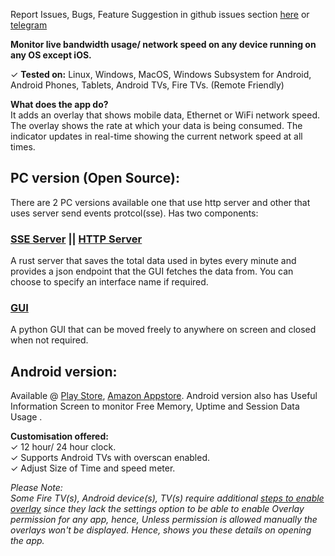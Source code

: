 <!-- ### Displays Live NetSpeed &amp; Time always on your Android TV/ Fire TV screen. Also monitor Free Memory, Uptime and Session Data Usage in Useful Information Screen. -->
<!-- Available for Download @ -->
Report Issues, Bugs, Feature Suggestion in github issues section [here](https://github.com/visnkmr/timenetspeed/issues) or [telegram](https://vishnunkmr.t.me)  
  
**Monitor live bandwidth usage/ network speed on any device running on any OS except iOS.**  
  
✓ **Tested on:** Linux, Windows, MacOS, Windows Subsystem for Android, Android Phones, Tablets, Android TVs, Fire TVs. (Remote Friendly)  

**What does the app do?**  
It adds an overlay that shows mobile data, Ethernet or WiFi network speed. The overlay shows the rate at which your data is being consumed. The indicator updates in real-time showing the current network speed at all times.  

## PC version (Open Source):
There are 2 PC versions available one that use http server and other that uses server send events protcol(sse).
Has two components:  
### [SSE Server](https://github.com/visnkmr/netspeed_server/releases/latest) || [HTTP Server](https://github.com/visnkmr/netspeed_server_http/releases/latest)  
A rust server that saves the total data used in bytes every minute and provides a json endpoint that the GUI fetches the data from. You can choose to specify an interface name if required.  
### [GUI](https://github.com/visnkmr/ns_gui/releases/latest)  
A python GUI that can be moved freely to anywhere on screen and closed when not required.  

## Android version:
Available @ [Play Store](https://play.google.com/store/apps/details?id=visnkmr.apps.timenetspeed), [Amazon Appstore](https://www.amazon.com/Vishnu-N-K-Speed-Monitor/dp/B0786KC4C1/). Android version also has Useful Information Screen to monitor Free Memory, Uptime and Session Data Usage .  
  
**Customisation offered:**  
✓ 12 hour/ 24 hour clock.  
✓ Supports Android TVs with overscan enabled.  
✓ Adjust Size of Time and speed meter.  
  
*Please Note:  
Some Fire TV(s), Android device(s), TV(s) require additional [steps to enable overlay](https://visnkmr.github.io/overlay-permission-help) since they lack the settings option to be able to enable Overlay permission for any app, hence, Unless permission is allowed manually the overlays won't be displayed. Hence, shows you these details on opening the app.*  
